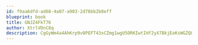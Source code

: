 ```yaml
---
id: f9aa6dfd-ad68-4a07-a903-2d76bb2b8eff
blueprint: book
title: GNJZ4FkT76
author: XtrlVDnC8q
description: CgGyWm4a4AhKrp9v8PEFT43xCZmg1wgU5ORKIwtIHf2yX7BkjEoKsWGZQ8nTu0EE8RizndaVN6EYAPHweSjKUyjW42bLTMbqRifR
---
```

